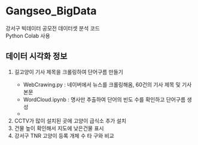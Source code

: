 <div><h1>Gangseo_BigData</h1></div>
강서구 빅데이터 공모전 데이터셋 분석 코드
<br>
Python Colab 사용
<br>
<h2>데이터 시각화 정보</h2>
<ol>
<li>길고양이 기사 제목을 크롤링하여 단어구름 만들기</li>
<ul>
<li>WebCrawing.py : 네이버에서 뉴스를 크롤링해옴, 60건의 기사 제목 및 기사 본문 </li>
<li>WordCloud.ipynb : 명사만 추출하여 단어의 빈도 수를 확인하고 단어구름 생성 <li>
</ul>
<li>CCTV가 많이 설치된 곳에 고양이 급식소 추가 설치</li>
<li>건물 높이 확인해서 지도에 낮은건물 표시 </li>
<li>강서구 TNR 고양이 등록 개체 수 타 구와 비교 </li>
</ol>
</div>
